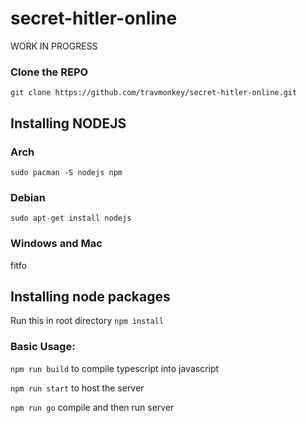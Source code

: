# secret-hitler-online

WORK IN PROGRESS

### Clone the REPO
`git clone https://github.com/travmonkey/secret-hitler-online.git` 

## Installing NODEJS
### Arch
`sudo pacman -S nodejs npm`


### Debian
`sudo apt-get install nodejs`


### Windows and Mac
fitfo


## Installing node packages
Run this in root directory
`npm install`


### Basic Usage:
`npm run build` to compile typescript into javascript

`npm run start` to host the server 

`npm run go` compile and then run server